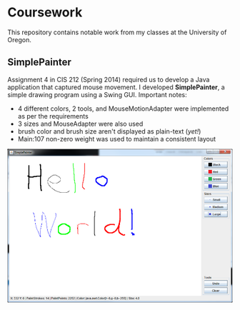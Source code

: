 # Coursework
This repository contains notable work from my classes at the University of Oregon.

## SimplePainter
Assignment 4 in CIS 212 (Spring 2014) required us to develop a Java application that captured mouse movement. I developed __SimplePainter__, a simple drawing program using a Swing GUI. Important notes:
* 4 different colors, 2 tools, and MouseMotionAdapter were implemented as per the requirements
* 3 sizes and MouseAdapter were also used
* brush color and brush size aren't displayed as plain-text (_yet!_)
* Main:107 non-zero weight was used to maintain a consistent layout

![SimplePainter](/SimplePainter/preview.png)